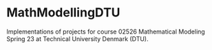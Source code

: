# MathModellingDTU

Implementations of projects for course 02526 Mathematical Modeling Spring 23 at Technical University Denmark (DTU).

